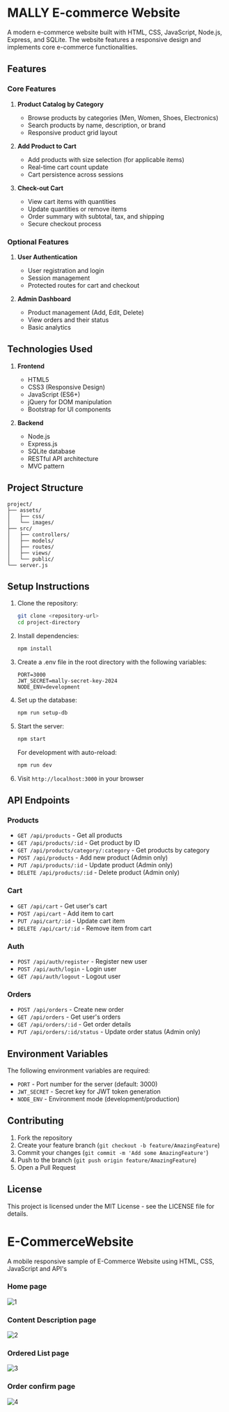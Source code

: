 # MALLY E-commerce Website

A modern e-commerce website built with HTML, CSS, JavaScript, Node.js, Express, and SQLite. The website features a responsive design and implements core e-commerce functionalities.

## Features

### Core Features
1. **Product Catalog by Category**
   - Browse products by categories (Men, Women, Shoes, Electronics)
   - Search products by name, description, or brand
   - Responsive product grid layout

2. **Add Product to Cart**
   - Add products with size selection (for applicable items)
   - Real-time cart count update
   - Cart persistence across sessions

3. **Check-out Cart**
   - View cart items with quantities
   - Update quantities or remove items
   - Order summary with subtotal, tax, and shipping
   - Secure checkout process

### Optional Features
1. **User Authentication**
   - User registration and login
   - Session management
   - Protected routes for cart and checkout

2. **Admin Dashboard**
   - Product management (Add, Edit, Delete)
   - View orders and their status
   - Basic analytics

## Technologies Used

1. **Frontend**
   - HTML5
   - CSS3 (Responsive Design)
   - JavaScript (ES6+)
   - jQuery for DOM manipulation
   - Bootstrap for UI components

2. **Backend**
   - Node.js
   - Express.js
   - SQLite database
   - RESTful API architecture
   - MVC pattern

## Project Structure

```
project/
├── assets/
│   ├── css/
│   └── images/
├── src/
│   ├── controllers/
│   ├── models/
│   ├── routes/
│   ├── views/
│   └── public/
└── server.js
```

## Setup Instructions

1. Clone the repository:
   ```bash
   git clone <repository-url>
   cd project-directory
   ```

2. Install dependencies:
   ```bash
   npm install
   ```

3. Create a .env file in the root directory with the following variables:
   ```
   PORT=3000
   JWT_SECRET=mally-secret-key-2024
   NODE_ENV=development
   ```

4. Set up the database:
   ```bash
   npm run setup-db
   ```

5. Start the server:
   ```bash
   npm start
   ```

   For development with auto-reload:
   ```bash
   npm run dev
   ```

6. Visit `http://localhost:3000` in your browser

## API Endpoints

### Products
- `GET /api/products` - Get all products
- `GET /api/products/:id` - Get product by ID
- `GET /api/products/category/:category` - Get products by category
- `POST /api/products` - Add new product (Admin only)
- `PUT /api/products/:id` - Update product (Admin only)
- `DELETE /api/products/:id` - Delete product (Admin only)

### Cart
- `GET /api/cart` - Get user's cart
- `POST /api/cart` - Add item to cart
- `PUT /api/cart/:id` - Update cart item
- `DELETE /api/cart/:id` - Remove item from cart

### Auth
- `POST /api/auth/register` - Register new user
- `POST /api/auth/login` - Login user
- `GET /api/auth/logout` - Logout user

### Orders
- `POST /api/orders` - Create new order
- `GET /api/orders` - Get user's orders
- `GET /api/orders/:id` - Get order details
- `PUT /api/orders/:id/status` - Update order status (Admin only)

## Environment Variables

The following environment variables are required:

- `PORT` - Port number for the server (default: 3000)
- `JWT_SECRET` - Secret key for JWT token generation
- `NODE_ENV` - Environment mode (development/production)

## Contributing

1. Fork the repository
2. Create your feature branch (`git checkout -b feature/AmazingFeature`)
3. Commit your changes (`git commit -m 'Add some AmazingFeature'`)
4. Push to the branch (`git push origin feature/AmazingFeature`)
5. Open a Pull Request

## License

This project is licensed under the MIT License - see the LICENSE file for details.

# E-CommerceWebsite
 A mobile responsive sample of E-Commerce Website using HTML, CSS, JavaScript and API's
 
 
 
### Home page
![1](https://user-images.githubusercontent.com/17312616/65086776-b1beb080-d9d0-11e9-9983-143d61ed8fdc.png)



### Content Description page
![2](https://user-images.githubusercontent.com/17312616/65086777-b1beb080-d9d0-11e9-9e2b-af3b7210bdf3.png)



### Ordered List page
![3](https://user-images.githubusercontent.com/17312616/65086778-b2574700-d9d0-11e9-9377-8e4886f582a8.png)



### Order confirm page
![4](https://user-images.githubusercontent.com/17312616/65086779-b2efdd80-d9d0-11e9-95d5-4b1a48eafe04.png)
